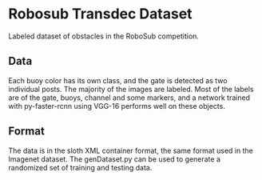 # Robosub Transdec Dataset
Labeled dataset of obstacles in the RoboSub competition. 

## Data
Each buoy color has its own class, and the gate is detected as two individual posts. The majority of the images are labeled. Most of the labels are of the gate, buoys, channel and some markers, and a network trained with py-faster-rcnn using VGG-16 performs well on these objects.

## Format
The data is in the sloth XML container format, the same format used in the Imagenet dataset. The genDataset.py can be used to generate a randomized set of training and testing data. 
